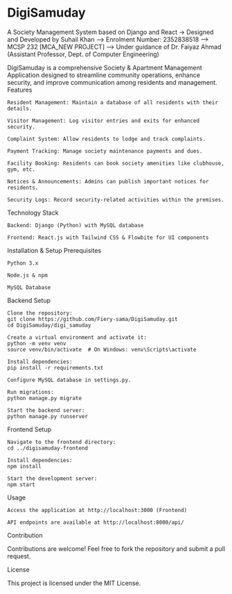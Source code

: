 # DigiSamuday
A Society Management System based on Django and React
-> Designed and Developed by Suhail Khan
   --> Enrolment Number: 2352838518
   --> MCSP 232 [MCA_NEW PROJECT]
   --> Under guidance of Dr. Faiyaz Ahmad (Assistant Professor, Dept. of Computer Engineering)

DigiSamuday is a comprehensive Society & Apartment Management Application designed to streamline community operations, enhance security, and improve communication among residents and management.
Features

    Resident Management: Maintain a database of all residents with their details.

    Visitor Management: Log visitor entries and exits for enhanced security.

    Complaint System: Allow residents to lodge and track complaints.

    Payment Tracking: Manage society maintenance payments and dues.

    Facility Booking: Residents can book society amenities like clubhouse, gym, etc.

    Notices & Announcements: Admins can publish important notices for residents.

    Security Logs: Record security-related activities within the premises.

Technology Stack

    Backend: Django (Python) with MySQL database

    Frontend: React.js with Tailwind CSS & Flowbite for UI components

Installation & Setup
Prerequisites

    Python 3.x

    Node.js & npm

    MySQL Database

Backend Setup

    Clone the repository:
    git clone https://github.com/Fiery-sama/DigiSamuday.git
    cd DigiSamuday/digi_samuday

    Create a virtual environment and activate it:
    python -m venv venv
    source venv/bin/activate  # On Windows: venv\Scripts\activate

    Install dependencies:
    pip install -r requirements.txt

    Configure MySQL database in settings.py.

    Run migrations:
    python manage.py migrate

    Start the backend server:
    python manage.py runserver

Frontend Setup

    Navigate to the frontend directory:
    cd ../digisamuday-frontend

    Install dependencies:
    npm install

    Start the development server:
    npm start

Usage

    Access the application at http://localhost:3000 (Frontend)

    API endpoints are available at http://localhost:8000/api/

Contribution

Contributions are welcome! Feel free to fork the repository and submit a pull request.

License

This project is licensed under the MIT License.
